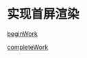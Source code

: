 # 实现首屏渲染

[beginWork](%E5%AE%9E%E7%8E%B0%E9%A6%96%E5%B1%8F%E6%B8%B2%E6%9F%93%20ca4d9700e35444ebb92597f9fea48f19/beginWork%2076b4c7fb15ca43bbb1cd4cff1525fd09.md)

[completeWork](%E5%AE%9E%E7%8E%B0%E9%A6%96%E5%B1%8F%E6%B8%B2%E6%9F%93%20ca4d9700e35444ebb92597f9fea48f19/completeWork%205673025ca02e40fea9f87f42e0e54733.md)